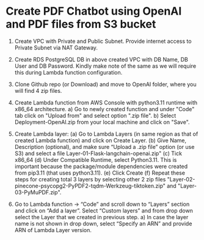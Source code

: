 # Create PDF Chatbot using OpenAI and PDF files from S3 bucket

1)	Create VPC with Private and Public Subnet. Provide internet access to Private Subnet via NAT Gateway.

2)	Create RDS PostgreSQL DB in above created VPC with DB Name, DB User and DB Password. Kindly make note of the same as we will require this during Lambda function configuration.

3)	Clone Github repo (or Download) and move to OpenAI folder, where you will find 4 zip files.

4) Create Lambda function from AWS Console with python3.11 runtime with x86_64 architecture.
    a) Go to newly created function and under "Code" tab click on "Upload from" and select option ".zip file".
    b) Select Deployment-OpenAI.zip from your local machine and click on "Save".

4) Create Lambda layer:
    (a)	Go to Lambda Layers (in same region as that of created Lambda function) and click on Create Layer.
    (b)	Give Name, Description (optional), and make sure “Upload a .zip file” option (or use S3) and select a file Layer-01-Flask-langchain-openai.zip" 
    (c)	Tick x86_64
    (d)	Under Compatible Runtime, select Python3.11. This is important because the package/module dependencies were created from pip3.11 (that uses python3.11).
    (e)	Click Create
    (f)	Repeat these steps for creating total 3 layers by selecting other 2 zip files "Layer-02-pinecone-psycopg2-PyPDF2-tqdm-Werkzeug-tiktoken.zip" and "Layer-03-PyMuPDF.zip".

5)	Go to Lambda function -> “Code” and scroll down to “Layers” section and click on “Add a layer”. Select “Custom layers” and from drop down select the Layer that we created in previous step. 
    a)	In case the layer name is not shown in drop down, select “Specify an ARN” and provide ARN of Lambda Layer version.

